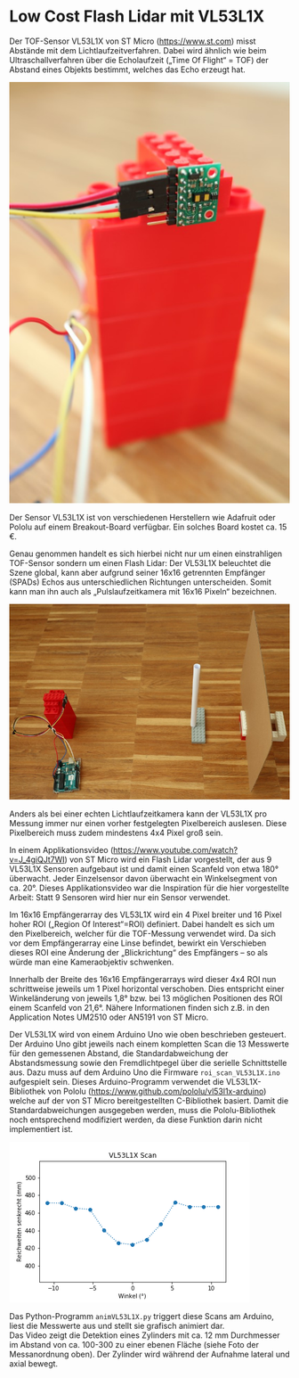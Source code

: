 # Low Cost Flash Lidar mit VL53L1X
Der TOF-Sensor VL53L1X von ST Micro (https://www.st.com) misst Abstände mit dem Lichtlaufzeitverfahren. Dabei wird ähnlich wie beim Ultraschallverfahren über die Echolaufzeit („Time Of Flight“ = TOF) der Abstand eines Objekts bestimmt, welches das Echo erzeugt hat. 

![Sensor](/sensorBreakout_klein.JPG)

Der Sensor VL53L1X ist von verschiedenen Herstellern wie Adafruit oder Pololu auf einem Breakout-Board verfügbar. Ein solches Board kostet ca. 15 €.

Genau genommen handelt es sich hierbei nicht nur um einen einstrahligen TOF-Sensor sondern um einen Flash Lidar:
Der VL53L1X beleuchtet die Szene global, kann aber aufgrund seiner 16x16 getrennten Empfänger (SPADs) Echos aus unterschiedlichen Richtungen unterscheiden. Somit kann man ihn auch als „Pulslaufzeitkamera mit 16x16 Pixeln“ bezeichnen.  

![Messaufbau](/setupFussboden_klein.JPG)

Anders als bei einer echten Lichtlaufzeitkamera kann der  VL53L1X pro Messung immer nur einen vorher festgelegten Pixelbereich auslesen. Diese Pixelbereich muss zudem mindestens 4x4 Pixel groß sein.

In einem Applikationsvideo (https://www.youtube.com/watch?v=J_4giQJt7WI) von ST Micro wird ein Flash Lidar vorgestellt, der aus 9 VL53L1X Sensoren aufgebaut ist und damit einen Scanfeld von etwa 180° überwacht. Jeder Einzelsensor davon überwacht ein Winkelsegment von ca. 20°.
Dieses Applikationsvideo war die Inspiration für die hier vorgestellte Arbeit: Statt 9 Sensoren wird hier nur ein Sensor verwendet.

Im 16x16 Empfängerarray des VL53L1X wird ein 4 Pixel breiter und 16 Pixel hoher ROI („Region Of Interest“=ROI) definiert. Dabei handelt es sich um den Pixelbereich, welcher für die TOF-Messung verwendet wird. Da sich vor dem Empfängerarray eine Linse befindet, bewirkt ein Verschieben dieses ROI eine Änderung der „Blickrichtung“ des Empfängers – so als würde man eine Kameraobjektiv schwenken.

Innerhalb der Breite des 16x16 Empfängerarrays wird dieser 4x4 ROI nun schrittweise jeweils um 1 Pixel horizontal verschoben. Dies entspricht einer Winkeländerung von jeweils 1,8° bzw. bei 13 möglichen Positionen des ROI einem Scanfeld von 21,6°.
Nähere Informationen finden sich z.B. in den Application Notes UM2510 oder AN5191 von ST Micro.

Der VL53L1X  wird von einem Arduino Uno wie oben beschrieben gesteuert. Der Arduino Uno gibt jeweils nach einem kompletten Scan die 13 Messwerte für den gemessenen Abstand, die Standardabweichung der Abstandsmessung sowie den Fremdlichtpegel über die serielle Schnittstelle aus. Dazu muss auf dem Arduino Uno die Firmware `roi_scan_VL53L1X.ino` aufgespielt sein.
Dieses Arduino-Programm verwendet die  VL53L1X-Bibliothek von Pololu (https://www.github.com/pololu/vl53l1x-arduino) welche auf der von ST Micro bereitgestellten C-Bibliothek basiert. Damit die Standardabweichungen ausgegeben werden, muss die Pololu-Bibliothek noch entsprechend modifiziert werden, da diese Funktion darin nicht implementiert ist.  

![VideoMessung](/animationVL53L1XScanner.gif)  

Das Python-Programm `animVL53L1X.py` triggert diese Scans am Arduino, liest die Messwerte aus und stellt sie grafisch animiert dar.  
Das Video zeigt die Detektion eines Zylinders mit ca. 12 mm Durchmesser im Abstand von ca. 100-300 zu einer ebenen Fläche (siehe Foto der Messanordnung oben). Der Zylinder wird während der Aufnahme lateral und axial bewegt.
